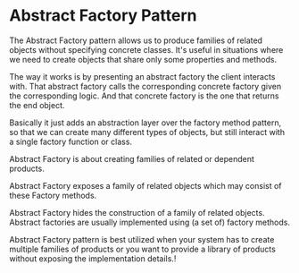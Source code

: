 # Abstract Factory Pattern
The Abstract Factory pattern allows us to produce families of related objects without specifying concrete classes. It's useful in situations where we need to create objects that share only some properties and methods.

The way it works is by presenting an abstract factory the client interacts with. That abstract factory calls the corresponding concrete factory given the corresponding logic. And that concrete factory is the one that returns the end object.

Basically it just adds an abstraction layer over the factory method pattern, so that we can create many different types of objects, but still interact with a single factory function or class.


Abstract Factory is about creating families of related or dependent products.

Abstract Factory exposes a family of related objects which may consist of these Factory methods.

Abstract Factory hides the construction of a family of related objects. Abstract factories are usually implemented using (a set of) factory methods.

Abstract Factory pattern is best utilized when your system has to create multiple families of products or you want to provide a library of products without exposing the implementation details.!